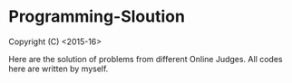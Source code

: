 # Programming-Sloution

Copyright (C) <2015-16> <Mahmood Al Rayhan>

Here are the solution of problems from different Online Judges. All codes here are written by myself.
